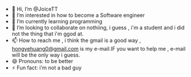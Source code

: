 - 👋 Hi, I’m @JoiceTT
- 👀 I’m interested in how to become a Software engineer
- 🌱 I’m currently learning programming
- 💞️ I’m looking to collaborate on nothiing, i guess , i'm a student and i did not the thing that i'm ggod at.
- 📫 How to reach me , i think the gmail is a good way , hongyehuang0@gmail.com is my e-mail.IF you want to help me , e-mail will be the only way i guess.
- 😄 Pronouns: to be better
- ⚡ Fun fact: i'm not a bad guy 

<!---
JoiceTT/JoiceTT is a ✨ special ✨ repository because its `README.md` (this file) appears on your GitHub profile.
You can click the Preview link to take a look at your changes.
--->
